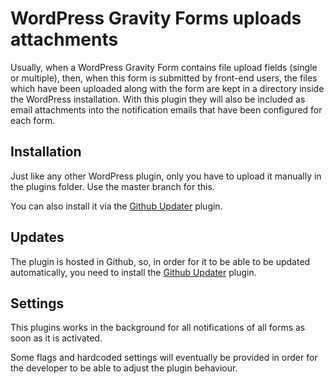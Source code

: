 # WordPress Gravity Forms uploads attachments

Usually, when a WordPress Gravity Form contains file upload fields (single or multiple), then, when this form is submitted by front-end users, the files which have been uploaded along with the form are kept in a directory inside the WordPress installation. With this plugin they will also be included as email attachments into the notification emails that have been configured for each form. 



## Installation 

Just like any other WordPress plugin, only you have to upload it manually in the plugins folder. Use the master branch for this. 

You can also install it via the [Github Updater](https://github.com/afragen/github-updater) plugin. 



## Updates

The plugin is hosted in Github, so, in order for it to be able to be updated automatically, you need to install the [Github Updater](https://github.com/afragen/github-updater) plugin. 



## Settings

This plugins works in the background for all notifications of all forms as soon as it is activated. 

Some flags and hardcoded settings will eventually be provided in order for the developer to be able to adjust the plugin behaviour. 